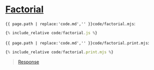# [Factorial](code.zip)

`{{ page.path | replace:'code.md','' }}code/factorial.mjs`:

```js
{% include_relative code/factorial.js %}
```

`{{ page.path | replace:'code.md','' }}code/factorial.print.mjs`:

```js
{% include_relative code/factorial.print.mjs %}
```

> [Response](response/factorial.js)
